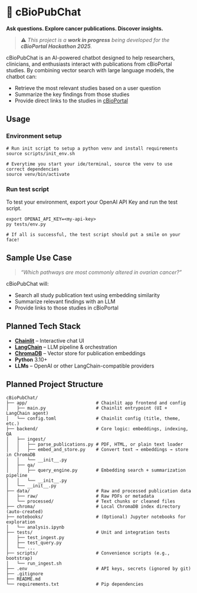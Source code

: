 # 🧬 cBioPubChat

**Ask questions. Explore cancer publications. Discover insights.**

> ⚠️ _This project is a **work in progress** being developed for the **cBioPortal Hackathon 2025**._

cBioPubChat is an AI-powered chatbot designed to help researchers, clinicians, and enthusiasts interact with publications from cBioPortal studies. By combining vector search with large language models, the chatbot can:

- Retrieve the most relevant studies based on a user question
- Summarize the key findings from those studies
- Provide direct links to the studies in [cBioPortal](https://www.cbioportal.org/)

## Usage

### Environment setup
```shell
# Run init script to setup a python venv and install requirements
source scripts/init_env.sh

# Everytime you start your ide/terminal, source the venv to use correct dependencies
source venv/bin/activate
```

### Run test script
To test your environment, export your OpenAI API Key and run the test script.
```shell
export OPENAI_API_KEY=<my-api-key>
py tests/env.py

# If all is successful, the test script should put a smile on your face!
```

## Sample Use Case

> _“Which pathways are most commonly altered in ovarian cancer?”_

cBioPubChat will:
- Search all study publication text using embedding similarity
- Summarize relevant findings with an LLM
- Provide links to those studies in cBioPortal

## Planned Tech Stack

- **[Chainlit](https://github.com/Chainlit/chainlit)** – Interactive chat UI
- **[LangChain](https://www.langchain.com/)** – LLM pipeline & orchestration
- **[ChromaDB](https://www.trychroma.com/)** – Vector store for publication embeddings
- **Python** 3.10+
- **LLMs** – OpenAI or other LangChain-compatible providers

## Planned Project Structure
```shell
cBioPubChat/
├── app/                          # Chainlit app frontend and config
│   ├── main.py                   # Chainlit entrypoint (UI + LangChain agent)
│   └── config.toml               # Chainlit config (title, theme, etc.)
├── backend/                      # Core logic: embeddings, indexing, QA
│   ├── ingest/
│   │   ├── parse_publications.py # PDF, HTML, or plain text loader
│   │   ├── embed_and_store.py    # Convert text → embeddings → store in ChromaDB
│   │   └── __init__.py
│   ├── qa/
│   │   ├── query_engine.py       # Embedding search + summarization pipeline
│   │   └── __init__.py
│   └── __init__.py
├── data/                         # Raw and processed publication data
│   ├── raw/                      # Raw PDFs or metadata
│   └── processed/                # Text chunks or cleaned files
├── chroma/                       # Local ChromaDB index directory (auto-created)
├── notebooks/                    # (Optional) Jupyter notebooks for exploration
│   └── analysis.ipynb
├── tests/                        # Unit and integration tests
│   ├── test_ingest.py
│   ├── test_query.py
│   └── ...
├── scripts/                      # Convenience scripts (e.g., bootstrap)
│   └── run_ingest.sh
├── .env                          # API keys, secrets (ignored by git)
├── .gitignore
├── README.md
└── requirements.txt              # Pip dependencies
```